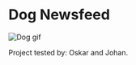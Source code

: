 # Dog Newsfeed

<!DOCTYPE html>
<html lang="en">
<head>
  <meta charset="UTF-8">
  <meta name="viewport" content="width=device-width, initial-scale=1.0">
  <meta http-equiv="X-UA-Compatible" content="ie=edge">
  

<link rel="stylesheet" type="text/css" href="newsfeed.css">


</head>
<body>
  
<img src="https://media.giphy.com/media/SwImQhtiNA7io/giphy.gif" alt="Dog gif">

Project tested by: Oskar and Johan.
</body>

</html>
